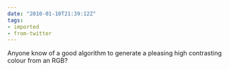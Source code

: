 ```yaml
---
date: "2010-01-10T21:39:12Z"
tags:
- imported
- from-twitter
---
```

Anyone know of a good algorithm to generate a pleasing high contrasting colour from an RGB?
